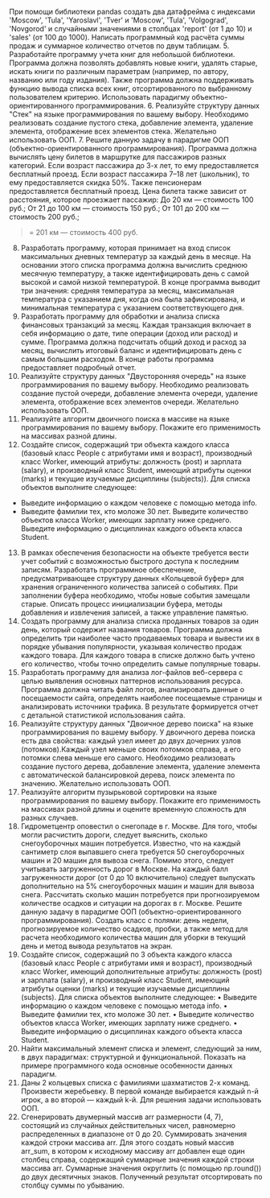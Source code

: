 При помощи библиотеки pandas создать два датафрейма с индексами 'Moscow', 'Tula', 'Yaroslavl', 'Tver' и 'Moscow', 'Tula', 'Volgograd', 'Novgorod' и случайными значениями в столбцах 'report' (от 1 до 10) и 'sales' (от 100 до 1000). Написать программный код расчёта суммы продаж и суммарное количество отчетов по двум таблицам.
5. Разработайте программу учета книг для небольшой библиотеки. Программа должна позволять добавлять новые книги, удалять старые, искать книги по различным параметрам (например, по автору, названию или году издания). Также программа должна поддерживать функцию вывода списка всех книг, отсортированного по выбранному пользователем критерию. Использовать парадигму объектно-ориентированного программирования.
6. Реализуйте структуру данных "Стек" на языке программирования по вашему выбору. Необходимо реализовать создание пустого стека, добавление элемента, удаление элемента, отображение всех элементов стека. Желательно использовать ООП.
7. Решите данную задачу в парадигме ООП (объектно-ориентированного программирования). Программа должна вычислять цену билетов в маршрутке для пассажиров разных категорий. Если возраст пассажира до 3-х лет, то ему предоставляется бесплатный проезд. Если возраст пассажира 7–18 лет (школьник), то ему предоставляется скидка 50%. Также пенсионерам предоставляется бесплатный проезд. Цена билета также зависит от расстояния, которое проезжает пассажир:
До 20 км — стоимость 100 руб.;
От 21 до 100 км — стоимость 150 руб.;
От 101 до 200 км — стоимость 200 руб.;
>= 201 км — стоимость 400 руб.

8. Разработать программу, которая принимает на вход список максимальных дневных температур за каждый день в месяце. На основании этого списка программа должна вычислить среднюю месячную температуру, а также идентифицировать день с самой высокой и самой низкой температурой. В конце программа выводит три значения: средняя температура за месяц, максимальная температура с указанием дня, когда она была зафиксирована, и минимальная температура с указанием соответствующего дня.
9. Разработать программу для обработки и анализа списка финансовых транзакций за месяц. Каждая транзакция включает в себя информацию о дате, типе операции (доход или расход) и сумме. Программа должна подсчитать общий доход и расход за месяц, вычислить итоговый баланс и идентифицировать день с самым большим расходом. В конце работы программа предоставляет подробный отчет.
10. Реализуйте структуру данных "Двусторонняя очередь" на языке программирования по вашему выбору. Необходимо реализовать создание пустой очереди, добавление элемента очереди, удаление элемента, отображение всех элементов очереди. Желательно использовать ООП.
11. Реализуйте алгоритм двоичного поиска в массиве на языке программирования по вашему выбору. Покажите его применимость на массивах разной длины.
12. Создайте список, содержащий три объекта каждого класса (базовый класс People с атрибутами имя и возраст), производный класс Worker, имеющий атрибуты: должность (post) и зарплата (salary), и производный класс Student, имеющий атрибуты оценки (marks) и текущие изучаемые дисциплины (subjects)).
Для списка объектов выполните следующее:
- Выведите информацию о каждом человеке с помощью метода info.
- Выведите фамилии тех, кто моложе 30 лет.
Выведите количество объектов класса Worker, имеющих зарплату ниже среднего. Выведите информацию о дисциплинах каждого объекта класса Student.
13. В рамках обеспечения безопасности на объекте требуется вести учет событий с возможностью быстрого доступа к последним записям. Разработать программное обеспечение, предусматривающее структуру данных «Кольцевой буфер» для хранения ограниченного количества записей о событиях. При заполнении буфера необходимо, чтобы новые события замещали старые. Описать процесс инициализации буфера, методы добавления и извлечения записей, а также управление памятью.
14. Создать программу для анализа списка проданных товаров за один день, который содержит названия товаров. Программа должна определить три наиболее часто продаваемых товара и вывести их в порядке убывания популярности, указывая количество продаж каждого товара. Для каждого товара в списке должно быть учтено его количество, чтобы точно определить самые популярные товары.
15. Разработать программу для анализа лог-файлов веб-сервера с целью выявления основных паттернов использования ресурса. Программа должна читать файл логов, анализировать данные о посещаемости сайта, определять наиболее посещаемые страницы и анализировать источники трафика. В результате формируется отчет с детальной статистикой использования сайта.
16. Реализуйте структуру данных "Двоичное дерево поиска" на языке программирования по вашему выбору. У двоичного дерева поиска есть два свойства: каждый узел имеет до двух дочерних узлов (потомков).Каждый узел меньше своих потомков справа, а его потомки слева меньше его самого. Необходимо реализовать создание пустого дерева, добавление элемента, удаление элемента с автоматической балансировкой дерева, поиск элемента по значению. Желательно использовать ООП.
17. Реализуйте алгоритм пузырьковой сортировки на языке программирования по вашему выбору. Покажите его применимость на массивах разной длины и оцените временную сложность для разных случаев.
18. Гидрометцентр оповестил о снегопаде в г. Москве. Для того, чтобы могли расчистить дороги, следует выяснить, сколько снегоуборочных машин потребуется. Известно, что на каждый сантиметр слоя выпавшего снега требуется 50 снегоуборочных машин и 20 машин для вывоза снега. Помимо этого, следует учитывать загруженность дорог в Москве. На каждый балл загруженности дорог (от 0 до 10 включительно) следует выпускать дополнительно на 5% снегоуборочных машин и машин для вывоза снега. Рассчитать сколько машин потребуется при прогнозируемом количестве осадков и ситуации на дорогах в г. Москве.
Решите данную задачу в парадигме ООП (объектно-ориентированного программирования). Создать класс с полями: день недели, прогнозируемое количество осадков, пробки, а также метод для расчета необходимого количества машин для уборки в текущий день и метод вывода результатов на экран.
19. Создайте список, содержащий по 3 объекта каждого класса (базовый класс People с атрибутами имя и возраст), производный класс Worker, имеющий дополнительные атрибуты: должность (post) и зарплата (salary), и производный класс Student, имеющий атрибуты оценки (marks) и текущие изучаемые дисциплины (subjects). 
Для списка объектов выполните следующее:
•	Выведите информацию о каждом человеке с помощью метода info.
•	Выведите фамилии тех, кто моложе 30 лет.
•	Выведите количество объектов класса Worker, имеющих зарплату ниже среднего.
•	Выведите информацию о дисциплинах каждого объекта класса Student.
20. Найти максимальный элемент списка и элемент, следующий за ним, в двух парадигмах: структурной и функциональной. Показать на примере программного кода основные особенности данных парадигм.
21. Даны 2 кольцевых списка с фамилиями шахматистов 2-х команд. Произвести жеребьевку. В первой команде выбирается каждый n-й игрок, а во второй — каждый k-й. Для решения задачи использовать ООП.
22. Сгенерировать двумерный массив arr размерности (4, 7), состоящий из случайных действительных чисел, равномерно распределенных в диапазоне от 0 до 20. Суммировать значения каждой строки массива arr. Для этого создать новый массив arr_sum, в котором к исходному массиву arr добавлен еще один столбец справа, содержащий суммарные значения каждой строки массива arr. Суммарные значения округлить (с помощью np.round()) до двух десятичных знаков. Полученный результат отсортировать по столбцу суммы по убыванию.
